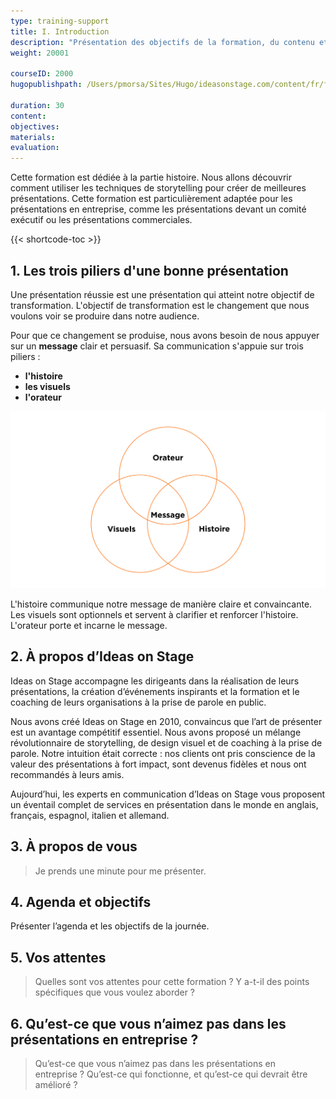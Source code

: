 ```yaml
---
type: training-support
title: I. Introduction
description: "Présentation des objectifs de la formation, du contenu et des participants."
weight: 20001

courseID: 2000
hugopublishpath: /Users/pmorsa/Sites/Hugo/ideasonstage.com/content/fr/formations-prise-de-parole-en-public/supports/storytellingv2/01-introduction/index.md

duration: 30
content:
objectives:
materials:
evaluation:
---
```


Cette formation est dédiée à la partie histoire. Nous allons découvrir comment utiliser les techniques de storytelling pour créer de meilleures présentations. Cette formation est particulièrement adaptée pour les présentations en entreprise, comme les présentations devant un comité exécutif ou les présentations commerciales.

{{< shortcode-toc >}}


## 1. Les trois piliers d'une bonne présentation

Une présentation réussie est une présentation qui atteint notre objectif de transformation. L'objectif de transformation est le changement que nous voulons voir se produire dans notre audience.

Pour que ce changement se produise, nous avons besoin de nous appuyer sur un **message** clair et persuasif. Sa communication s'appuie sur trois piliers :

- **l'histoire**
- **les visuels**
- **l'orateur**

![Three Circles](_elements/trois-piliers.svg)

L'histoire communique notre message de manière claire et convaincante. Les visuels sont optionnels et servent à clarifier et renforcer l'histoire. L'orateur porte et incarne le message.



## 2. À propos d’Ideas on Stage

Ideas on Stage accompagne les dirigeants dans la réalisation de leurs présentations, la création d’événements inspirants et la formation et le coaching de leurs organisations à la prise de parole en public.

Nous avons créé Ideas on Stage en 2010, convaincus que l’art de présenter est un avantage compétitif essentiel. Nous avons proposé un mélange révolutionnaire de storytelling, de design visuel et de coaching à la prise de parole. Notre intuition était correcte : nos clients ont pris conscience de la valeur des présentations à fort impact, sont devenus fidèles et nous ont recommandés à leurs amis.

Aujourd’hui, les experts en communication d’Ideas on Stage vous proposent un éventail complet de services en présentation dans le monde en anglais, français, espagnol, italien et allemand.



## 3. À propos de vous

> Je prends une minute pour me présenter.


## 4. Agenda et objectifs

Présenter l’agenda et les objectifs de la journée.


## 5. Vos attentes

> Quelles sont vos attentes pour cette formation ? Y a-t-il des points spécifiques que vous voulez aborder ?


## 6. Qu’est-ce que vous n’aimez pas dans les présentations en entreprise ?

> Qu’est-ce que vous n’aimez pas dans les présentations en entreprise ? Qu’est-ce qui fonctionne, et qu’est-ce qui devrait être amélioré ?

